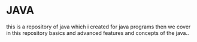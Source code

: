 # JAVA
this is a repository of java which i created for java programs then we cover in this repository basics and advanced features and concepts of the java..
